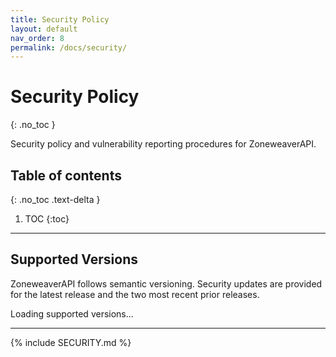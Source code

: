 ```yaml
---
title: Security Policy
layout: default
nav_order: 8
permalink: /docs/security/
---
```


# Security Policy
{: .no_toc }

Security policy and vulnerability reporting procedures for ZoneweaverAPI.

## Table of contents
{: .no_toc .text-delta }

1. TOC
{:toc}

---

## Supported Versions

ZoneweaverAPI follows semantic versioning. Security updates are provided for the latest release and the two most recent prior releases.

<div id="supported-versions-content">
<p>Loading supported versions...</p>
</div>

---

{% include SECURITY.md %}
